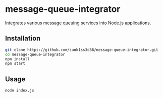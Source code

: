 # message-queue-integrator

Integrates various message queuing services into Node.js applications.

## Installation

```bash
git clone https://github.com/sunk1ss3d88/message-queue-integrator.git
cd message-queue-integrator
npm install
npm start
```

## Usage
```bash
node index.js
```
